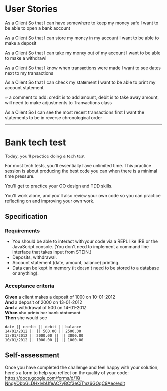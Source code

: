 # User Stories

As a Client
So that I can have somewhere to keep my money safe
I want to be able to open a bank account

As a Client
So that I can store my money in my account
I want to be able to make a deposit

As a Client
So that I can take my money out of my account
I want to be able to make a withdrawl

As a Client
So that I know when transactions were made
I want to see dates next to my transactions

As a Client
So that I can check my statement
I want to be able to print my account statement

~ a comment to add: credit is to add amount, debit is to take away amount, will need to make adjustments to Transactions class

As a Client
So I can see the most recent transactions first
I want the statements to be in reverse chronological order

----------------------------------
# Bank tech test

Today, you'll practice doing a tech test.

For most tech tests, you'll essentially have unlimited time.  This practice session is about producing the best code you can when there is a minimal time pressure.

You'll get to practice your OO design and TDD skills.

You'll work alone, and you'll also review your own code so you can practice reflecting on and improving your own work.

## Specification

### Requirements

* You should be able to interact with your code via a REPL like IRB or the JavaScript console.  (You don't need to implement a command line interface that takes input from STDIN.)
* Deposits, withdrawal.
* Account statement (date, amount, balance) printing.
* Data can be kept in memory (it doesn't need to be stored to a database or anything).

### Acceptance criteria

**Given** a client makes a deposit of 1000 on 10-01-2012  
**And** a deposit of 2000 on 13-01-2012  
**And** a withdrawal of 500 on 14-01-2012  
**When** she prints her bank statement  
**Then** she would see

```
date || credit || debit || balance
14/01/2012 || || 500.00 || 2500.00
13/01/2012 || 2000.00 || || 3000.00
10/01/2012 || 1000.00 || || 1000.00
```

## Self-assessment

Once you have completed the challenge and feel happy with your solution, here's a form to help you reflect on the quality of your code: https://docs.google.com/forms/d/1Q-NnqVObbGLDHxlvbUfeAC7yBCf3eCjTmz6GOqC9Aeo/edit